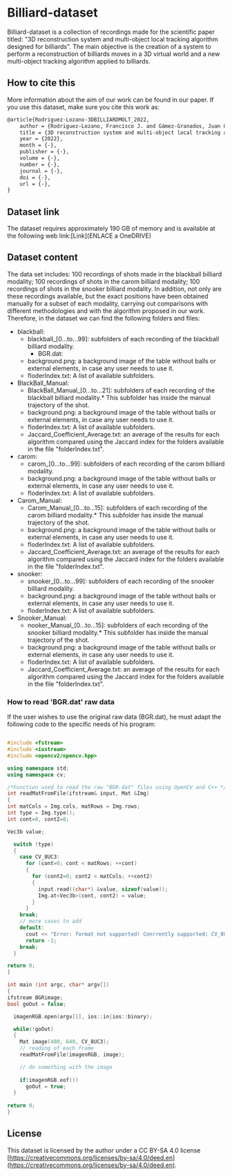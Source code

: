 # Billiard-dataset
Billiard-dataset is a collection of recordings made for the scientific paper titled: "3D reconstruction system and multi-object local tracking algorithm designed for billiards". The main objective is the creation of a system to perform a reconstruction of billiards moves in a 3D virtual world and a new multi-object tracking algorithm applied to billiards. 

## How to cite this
More information about the aim of our work can be found in our paper. If you use this dataset, make sure you cite this work as:
```latex
@article{Rodriguez-Lozano-3DBILLIARDMOLT_2022,
	author = {Rodriguez-Lozano, Francisco J. and Gámez-Granados, Juan C. and León-García, Fernando and Palomares, Jose M. and Olivares, J.},
	title = {3D reconstruction system and multi-object local tracking algorithm designed for billiards},
 	year = {2022},
	month = {-},
	publisher = {-},
	volume = {-},
	number = {-},
	journal = {-},
	doi = {-},
	url = {-},
}
```
## Dataset link
The dataset requires approximately 190 GB of memory and is available at the following web link:[Link](ENLACE a OneDRIVE)

## Dataset content
The data set includes: 100 recordings of shots made in the blackball billiard modality; 100 recordings of shots in the carom billiard modality; 100 recordings of shots in the snooker billiard modality. In addition, not only are these recordings available, but the exact positions have been obtained manually for a subset of each modality, carrying out comparisons with different methodologies and with the algorithm proposed in our work. Therefore, in the dataset we can find the following folders and files: 

* blackball: 
	* blackball_[0...to...99]: subfolders of each recording of the blackball billiard modality.
		* BGR.dat: 
	*  background.png: a background image of the table without balls or external elements, in case any user needs to use it. 
	*  floderIndex.txt: A list of available subfolders. 
* BlackBall_Manual:
 	*  BlackBall_Manual_[0...to...21]: subfolders of each recording of the blackball billiard modality.* This subfolder has inside the manual trajectory of the shot.
	*  background.png: a background image of the table without balls or external elements, in case any user needs to use it. 
	*  floderIndex.txt: A list of available subfolders. 
	*  Jaccard_Coefficient_Average.txt: an average of the results for each algorithm compared using the Jaccard index for the folders available in the file "folderIndex.txt".
* carom:
	*  carom_[0...to...99]: subfolders of each recording of the carom billiard modality.
	*  background.png: a background image of the table without balls or external elements, in case any user needs to use it. 
	*  floderIndex.txt: A list of available subfolders. 
* Carom_Manual:
 	*  Carom_Manual_[0...to...15]: subfolders of each recording of the carom billiard modality.* This subfolder has inside the manual trajectory of the shot.
	*  background.png: a background image of the table without balls or external elements, in case any user needs to use it. 
	*  floderIndex.txt: A list of available subfolders. 
	*  Jaccard_Coefficient_Average.txt: an average of the results for each algorithm compared using the Jaccard index for the folders available in the file "folderIndex.txt".
* snooker:
	*  snooker_[0...to...99]: subfolders of each recording of the snooker billiard modality.
	*  background.png: a background image of the table without balls or external elements, in case any user needs to use it. 
	*  floderIndex.txt: A list of available subfolders. 
* Snooker_Manual:
 	*  nooker_Manual_[0...to...15]: subfolders of each recording of the snooker billiard modality.* This subfolder has inside the manual trajectory of the shot.
	*  background.png: a background image of the table without balls or external elements, in case any user needs to use it. 
	*  floderIndex.txt: A list of available subfolders. 
	*  Jaccard_Coefficient_Average.txt: an average of the results for each algorithm compared using the Jaccard index for the folders available in the file "folderIndex.txt". 


### How to read 'BGR.dat' raw data
If the user wishes to use the original raw data (BGR.dat), he must adapt the following code to the specific needs of his program: 
```cpp

#include <fstream>
#include <iostream>
#include <opencv2/opencv.hpp>

using namespace std;
using namespace cv;

/*Function used to read the raw "BGR.dat" files using OpenCV and C++ */
int readMatFromFile(ifstream& input, Mat &Img)
{
int matCols = Img.cols, matRows = Img.rows;
int type = Img.type();
int cont=0, cont2=0;

Vec3b value;

  switch (type)
  {
    case CV_8UC3:
      for (cont=0; cont < matRows; ++cont)
      {
        for (cont2=0; cont2 < matCols; ++cont2)
        {  
          input.read((char*) &value, sizeof(value));
          Img.at<Vec3b>(cont, cont2) = value;           
        }
      }
    break;
    // more cases to add
    default:
      cout << "Error: format not supported! Conrrently supported: CV_8UC3\n";
      return -1;
    break;
  }

return 0;
}

int main (int argc, char* argv[])
{
ifstream BGRimage;
bool goOut = false;

  imagenRGB.open(argv[1], ios::in|ios::binary);

  while(!goOut)
  {
    Mat image(480, 640, CV_8UC3);
    // reading of each frame
    readMatFromFile(imagenRGB, image);

    // do something with the image
    
    if(imagenRGB.eof())
      goOut = true;
  }
  
return 0;
}

```
## License
This dataset is licensed by the author under a CC BY-SA 4.0 license [https://creativecommons.org/licenses/by-sa/4.0/deed.en](https://creativecommons.org/licenses/by-sa/4.0/deed.en).
